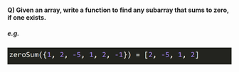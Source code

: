 #### Q) Given an array, write a function to find any subarray that sums to zero, if one exists.

##### e.g.

![Example](./example-images/q8-example.png)
